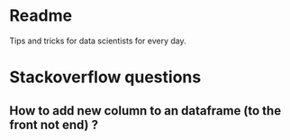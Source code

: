 # Readme

Tips and tricks for data scientists for every day.

# Stackoverflow questions

## How to add new column to an dataframe (to the front not end) ?


